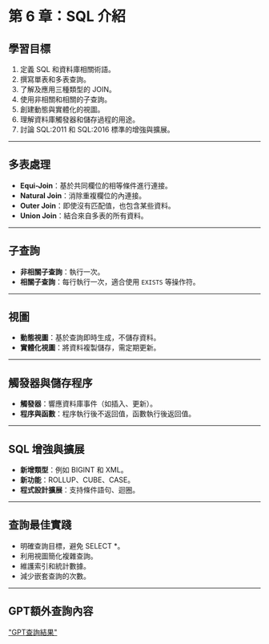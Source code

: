 # **第 6 章：SQL 介紹**  

## **學習目標**

1. 定義 SQL 和資料庫相關術語。
2. 撰寫單表和多表查詢。
3. 了解及應用三種類型的 JOIN。
4. 使用非相關和相關的子查詢。
5. 創建動態與實體化的視圖。
6. 理解資料庫觸發器和儲存過程的用途。
7. 討論 SQL:2011 和 SQL:2016 標準的增強與擴展。

---

## **多表處理**

- **Equi-Join**：基於共同欄位的相等條件進行連接。
- **Natural Join**：消除重複欄位的內連接。
- **Outer Join**：即使沒有匹配值，也包含某些資料。
- **Union Join**：結合來自多表的所有資料。

---

## **子查詢**

- **非相關子查詢**：執行一次。
- **相關子查詢**：每行執行一次，適合使用 `EXISTS` 等操作符。

---

## **視圖**

- **動態視圖**：基於查詢即時生成，不儲存資料。
- **實體化視圖**：將資料複製儲存，需定期更新。

---

## **觸發器與儲存程序**

- **觸發器**：響應資料庫事件（如插入、更新）。
- **程序與函數**：程序執行後不返回值，函數執行後返回值。

---

## **SQL 增強與擴展**

- **新增類型**：例如 BIGINT 和 XML。
- **新功能**：ROLLUP、CUBE、CASE。
- **程式設計擴展**：支持條件語句、迴圈。

---

## **查詢最佳實踐**

- 明確查詢目標，避免 SELECT *。
- 利用視圖簡化複雜查詢。
- 維護索引和統計數據。
- 減少嵌套查詢的次數。

---

## **GPT額外查詢內容**

["GPT查詢結果"](https://chatgpt.com/share/673fe41e-83dc-800f-b83f-d0036a30dc8f)
